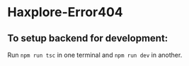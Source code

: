 # Haxplore-Error404


## To setup backend for development:

Run `npm run tsc` in one terminal and `npm run dev` in another.